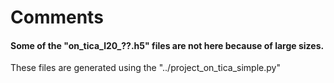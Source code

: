 # Comments
#### Some of the "on_tica_l20_??.h5" files are not here because of large sizes. 
These files are generated using the "../project_on_tica_simple.py"

